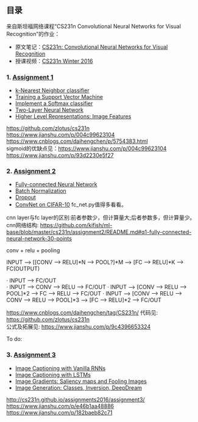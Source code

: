 ## 目录

来自斯坦福网络课程“CS231n Convolutional Neural Networks for Visual Recognition”的作业：
* 原文笔记：[CS231n: Convolutional Neural Networks for Visual Recognition](http://cs231n.github.io/) 
* 授课视频：[CS231n Winter 2016](https://www.youtube.com/playlist?list=PLkt2uSq6rBVctENoVBg1TpCC7OQi31AlC) 


### 1. [Assignment 1](http://cs231n.github.io/assignments2016/assignment1/)
  * [k-Nearest Neighbor classifier](assignment1/knn.ipynb)
  * [Training a Support Vector Machine](assignment1/svm.ipynb)
  * [Implement a Softmax classifier](assignment1/softmax.ipynb)
  * [Two-Layer Neural Network](assignment1/two_layer_net.ipynb)
  * [Higher Level Representations: Image Features](assignment1/features.ipynb)

https://github.com/zlotus/cs231n   
https://www.jianshu.com/p/004c99623104   
https://www.cnblogs.com/daihengchen/p/5754383.html   
sigmoid的优缺点见：https://www.jianshu.com/p/004c99623104   
https://www.jianshu.com/p/93d2230e5f27




### 2. [Assignment 2](http://cs231n.github.io/assignments2016/assignment2/)
  * [Fully-connected Neural Network](assignment2/FullyConnectedNets.ipynb)
  * [Batch Normalization](assignment2/BatchNormalization.ipynb)
  * [Dropout](assignment2/Dropout.ipynb)
  * [ConvNet on CIFAR-10](assignment2/ConvolutionalNetworks.ipynb)
fc_net.py值得多看看。

cnn layer与fc layer的区别:前者参数少，但计算量大;后者参数多，但计算量少。
cnn网络结构:
https://github.com/kifish/ml-base/blob/master/cs231n/assignment2/README.md#q1-fully-connected-neural-network-30-points

conv + relu + pooling

INPUT --> [[CONV --> RELU]*N --> POOL?]*M --> [FC --> RELU]*K --> FC(OUTPUT)

· INPUT --> FC/OUT      
· INPUT --> CONV --> RELU --> FC/OUT
· INPUT --> [CONV --> RELU --> POOL]*2 --> FC --> RELU --> FC/OUT
· INPUT --> [CONV --> RELU --> CONV --> RELU --> POOL]*3 --> [FC --> RELU]*2 --> FC/OUT


https://www.cnblogs.com/daihengchen/tag/CS231n/
代码见:
https://github.com/zlotus/cs231n  
公式及拓展见:
https://www.jianshu.com/p/9c4396653324


To do:   
### 3. [Assignment 3](http://cs231n.github.io/assignments2016/assignment3/)
  * [Image Captioning with Vanilla RNNs](assignment3/RNN_Captioning.ipynb)
  * [Image Captioning with LSTMs](assignment3/LSTM_Captioning.ipynb)
  * [Image Gradients: Saliency maps and Fooling Images](assignment3/ImageGradients.ipynb)
  * [Image Generation: Classes, Inversion, DeepDream](assignment3/ImageGeneration.ipynb)

http://cs231n.github.io/assignments2016/assignment3/
https://www.jianshu.com/p/e46b1aa48886
https://www.jianshu.com/p/182baeb82c71

